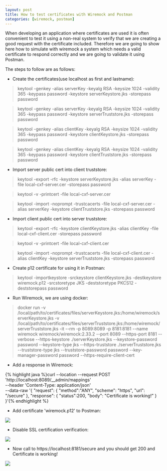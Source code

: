 ```yaml
---
layout: post
title: How to test certificates with Wiremock and Postman
categories: [wiremock, postman]
---
```


When developing an application where certificates are used it is often convenient to test it using a non-real system to verify that we are creating a good request with the certificate included. Therefore we are going to show here how to simulate with wiremock a system which needs a valid certificate to respond correctly and we are going to validate it using Postman.

The steps to follow are as follows:
- Create the certificates(use localhost as first and lastname):

> keytool  -genkey -alias serverKey -keyalg RSA -keysize 1024  -validity 365 -keypass password  -keystore serverKeystore.jks -storepass password

> keytool  -genkey -alias serverKey -keyalg RSA -keysize 1024  -validity 365 -keypass password  -keystore serverTruststore.jks -storepass password

> keytool  -genkey -alias clientKey -keyalg RSA -keysize 1024  -validity 365 -keypass password  -keystore clientKeystore.jks -storepass password

> keytool  -genkey -alias clientKey -keyalg RSA -keysize 1024  -validity 365 -keypass password  -keystore clientTruststore.jks -storepass password

- Import server public cert into client truststore:

> keytool -export -rfc -keystore serverKeystore.jks -alias serverKey -file local-cxf-server.cer -storepass password

> keytool -v -printcert -file local-cxf-server.cer

> keytool -import -noprompt -trustcacerts -file local-cxf-server.cer -alias serverKey -keystore clientTruststore.jks -storepass password

- Import client public cert into server truststore:

> keytool -export -rfc -keystore clientKeystore.jks -alias clientKey -file local-cxf-client.cer -storepass password

> keytool -v -printcert -file local-cxf-client.cer

> keytool -import -noprompt -trustcacerts -file local-cxf-client.cer -alias clientKey -keystore serverTruststore.jks -storepass password

- Create p12 certificate for using it in Postman:

> keytool -importkeystore -srckeystore clientKeystore.jks -destkeystore wiremock.p12 -srcstoretype JKS -deststoretype PKCS12 -deststorepass password

- Run Wiremock, we are using docker:

> docker run -v /local/path/to/certificates/files/serverKeystore.jks:/home/wiremock/serverKeystore.jks -v /local/path/to/certificates/files/serverTruststore.jks:/home/wiremock/serverTruststore.jks -it --rm -p 8089:8089 -p 8181:8181 --name wiremock  wiremock/wiremock:2.33.2  --port 8089 --https-port 8181 --verbose --https-keystore ./serverKeystore.jks --keystore-password password --keystore-type jks --https-truststore ./serverTruststore.jks --truststore-type jks --truststore-password password --key-manager-password password --https-require-client-cert

- Add a response in Wiremock:

{% highlight java %}curl --location --request POST 'http://localhost:8089/__admin/mappings' \
--header 'Content-Type: application/json' \
--data-raw '{ "request": 
    {
    "method":"ANY",
    "scheme": "https",
    "url": "/secure"
    }, 
"response": {
    "status":200,
    "body": "Certificate is working!"
    } 
}'{% endhighlight %}

- Add certificate 'wiremock.p12' to Postman:

![](https://i.imgur.com/NLp3SuG.png)

- Disable SSL certification verification:

![](https://i.imgur.com/EOJEXsQ.png)

- Now call to https://localhost:8181/secure and you should get 200 and Certificate is working!

![](https://i.imgur.com/ztFR3Dr.png)
